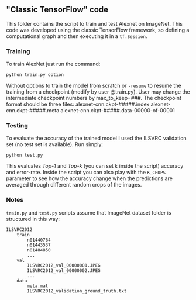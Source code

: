 ## "Classic TensorFlow" code

This folder contains the script to train and test Alexnet on ImageNet. This code was developed using the classic TensorFlow framework, so defining a computational graph and then executing it in a ```tf.Session```.

### Training
To train AlexNet just run the command:
```shell
python train.py option
``` 
Without options to train the model from scratch or ```-resume``` to resume the training from a checkpoint (modify by user @train.py).
User may change the intermediate checkpoint numbers by max_to_keep=###.
The checkpoint format should be three files:
    alexnet-cnn.ckpt-#####.index
    alexnet-cnn.ckpt-#####.meta
    alexnet-cnn.ckpt-#####.data-00000-of-00001

### Testing
To evaluate the accuracy of the trained model I used the ILSVRC validation set (no test set is available). Run simply:
```shell
python test.py
```
This evaluates *Top-1* and *Top-k* (you can set *k* inside the script) accuracy and error-rate.
Inside the script you can also play with the ```K_CROPS``` parameter to see how the accuracy change when the predictions are averaged through different random crops of the images.


### Notes
```train.py``` and ```test.py``` scripts assume that ImageNet dataset folder is structured in this way:
```
ILSVRC2012
    train
        n01440764
        n01443537
        n01484850
        ...
    val
        ILSVRC2012_val_00000001.JPEG
        ILSVRC2012_val_00000002.JPEG
        ...
    data
        meta.mat
        ILSVRC2012_validation_ground_truth.txt
```
